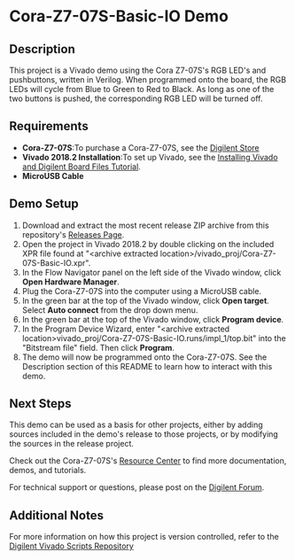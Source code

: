 Cora-Z7-07S-Basic-IO Demo
==============

Description
--------------
This project is a Vivado demo using the Cora Z7-07S's RGB LED's and pushbuttons, written in Verilog. When programmed onto the board, the RGB LEDs will cycle from Blue to Green to Red to Black. As long as one of the two buttons is pushed, the corresponding RGB LED will be turned off.

Requirements
--------------
* **Cora-Z7-07S**:To purchase a Cora-Z7-07S, see the [Digilent Store](https://store.digilentinc.com/cora-z7-zynq-7000-single-core-and-dual-core-options-for-arm-fpga-soc-development//)
* **Vivado 2018.2 Installation**:To set up Vivado, see the [Installing Vivado and Digilent Board Files Tutorial](https://reference.digilentinc.com/vivado/installing-vivado/start).
* **MicroUSB Cable**
 
Demo Setup
--------------
1. Download and extract the most recent release ZIP archive from this repository's [Releases Page](https://github.com/Digilent/Cora-Z7-07S-Basic-IO/releases).
2. Open the project in Vivado 2018.2 by double clicking on the included XPR file found at "\<archive extracted location\>/vivado_proj/Cora-Z7-07S-Basic-IO.xpr".
3. In the Flow Navigator panel on the left side of the Vivado window, click **Open Hardware Manager**.
4. Plug the Cora-Z7-07S into the computer using a MicroUSB cable.
5. In the green bar at the top of the Vivado window, click **Open target**. Select **Auto connect** from the drop down menu.
6. In the green bar at the top of the Vivado window, click **Program device**.
7. In the Program Device Wizard, enter "\<archive extracted location\>vivado_proj/Cora-Z7-07S-Basic-IO.runs/impl_1/top.bit" into the "Bitstream file" field. Then click **Program**.
8. The demo will now be programmed onto the Cora-Z7-07S. See the Description section of this README to learn how to interact with this demo.

Next Steps
--------------
This demo can be used as a basis for other projects, either by adding sources included in the demo's release to those projects, or by modifying the sources in the release project.

Check out the Cora-Z7-07S's [Resource Center](https://reference.digilentinc.com/reference/programmable-logic/cora-z7/start) to find more documentation, demos, and tutorials.

For technical support or questions, please post on the [Digilent Forum](https://forum.digilentinc.com).

Additional Notes
--------------
For more information on how this project is version controlled, refer to the [Digilent Vivado Scripts Repository](https://github.com/digilent/digilent-vivado-scripts)


